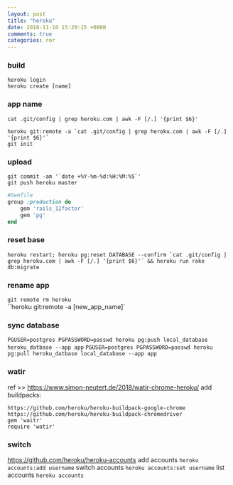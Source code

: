 ```yaml
---
layout: post
title: "heroku"
date: 2018-11-10 15:29:15 +0800
comments: true
categories: ror
---
```

### build
`heroku login`  
`heroku create [name]`  
### app name
`cat .git/config | grep heroku.com | awk -F [/.] '{print $6}'`


``heroku git:remote -a `cat .git/config | grep heroku.com | awk -F [/.] '{print $6}'` ``  
`git init`  

### upload

``git commit -am '`date +%Y-%m-%d:%H:%M:%S`'``  
`git push heroku master`  

``` ruby
#Gemfile
group :production do
    gem 'rails_12factor'
    gem 'pg'
end
```

### reset base
``heroku restart; heroku pg:reset DATABASE --confirm `cat .git/config | grep heroku.com | awk -F [/.] '{print $6}'` && heroku run rake db:migrate``


### rename app
`git remote rm heroku`  
``heroku git:remote -a [new_app_name]`  

### sync database
`PGUSER=postgres PGPASSWORD=passwd heroku pg:push local_database heroku_datbase --app app`
`PGUSER=postgres PGPASSWORD=passwd heroku pg:pull heroku_datbase local_database --app app`

### watir
ref >> https://www.simon-neutert.de/2018/watir-chrome-heroku/
add buildpacks:
```
https://github.com/heroku/heroku-buildpack-google-chrome
https://github.com/heroku/heroku-buildpack-chromedriver
gem 'waitr'
require 'watir'
```

### switch
https://github.com/heroku/heroku-accounts
add accounts
`heroku accounts:add username`
switch accounts
`heroku accounts:set username`
list accounts
`heroku accounts`